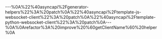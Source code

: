 ---%0A%22%40asyncapi%2Fgenerator-helpers%22%3A%20patch%0A%22%40asyncapi%2Ftemplate-js-websocket-client%22%3A%20patch%0A%22%40asyncapi%2Ftemplate-python-websocket-client%22%3A%20patch%0A---%0A%0Arefactor%3A%20improve%20%60getClientName%60%20helper%0A

